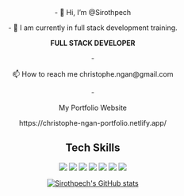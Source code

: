 
<div align=center>
- 👋 Hi, I’m @Sirothpech
<p>- 🌱 I am currently in full stack development training.</p>
 <p><b>FULL STACK DEVELOPER</b></p>
- <p>📫 How to reach me christophe.ngan@gmail.com</p>
- <p>My Portfolio Website</p>
https://christophe-ngan-portfolio.netlify.app/

## Tech Skills

 <img src="https://img.shields.io/badge/-C-979DAC?style=for-the-badge&logo=c&logoColor=979DAC&labelColor=282828">
 <img src="https://img.shields.io/badge/-GIT-C46339?style=for-the-badge&logo=git&logoColor=C46339&labelColor=282828">
 <img src="https://img.shields.io/badge/-GITHUB-949DA5?style=for-the-badge&logo=github&logoColor=949DA5&labelColor=282828">
 <img src="https://img.shields.io/badge/-HTML-E49C55?style=for-the-badge&logo=html5&logoColor=E49C55&labelColor=282828">
 <img src="https://img.shields.io/badge/-CSS-red?style=for-the-badge&logo=css3&logoColor=red&labelColor=282828">
 <img src="https://img.shields.io/badge/-JAVASCRIPT-yellow?style=for-the-badge&logo=javascript&logoColor=yellow&labelColor=282828">
 <img src="https://img.shields.io/badge/-PYTHON-55E476?style=for-the-badge&logo=python&logoColor=55E476&labelColor=282828">
 

[![Sirothpech's GitHub stats](https://github-readme-stats.vercel.app/api?username=Sirothpech&show_icons=true&theme=radical)](https://github.com/Sirothpech/github-readme-stats)

  </div>
<!---
Sirothpech/Sirothpech is a ✨ special ✨ repository because its `README.md` (this file) appears on your GitHub profile.
You can click the Preview link to take a look at your changes.
--->
